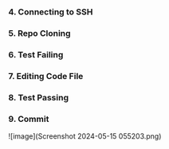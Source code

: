 ### 4. Connecting to SSH ###
### 5. Repo Cloning ###
### 6. Test Failing ###

### 7. Editing Code File ###

### 8. Test Passing ###

### 9. Commit ###
![image](Screenshot 2024-05-15 055203.png)

